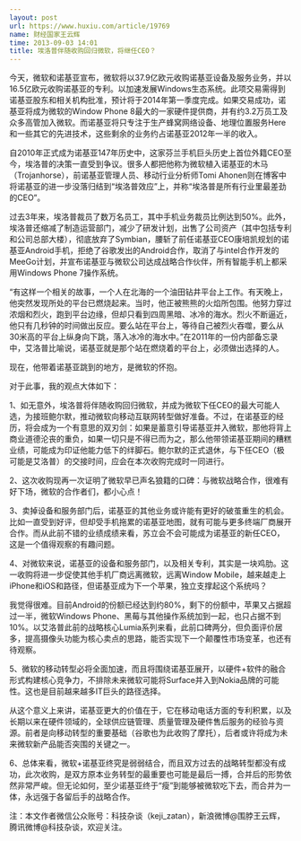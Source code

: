 ```yaml
---
layout: post
url: https://www.huxiu.com/article/19769
name: 财经国家王云辉
time: 2013-09-03 14:01
title: 埃洛普伴随收购回归微软，将继任CEO？
---
```

今天，微软和诺基亚宣布，微软将以37.9亿欧元收购诺基亚设备及服务业务，并以16.5亿欧元收购诺基亚的专利。以加速发展Windows生态系统。此项交易需得到诺基亚股东和相关机构批准，预计将于2014年第一季度完成。如果交易成功，诺基亚将成为微软的Window Phone 8最大的一家硬件提供商，并有约3.2万员工及众多高管加入微软。而诺基亚将只专注于生产蜂窝网络设备、地理位置服务Here和一些其它的先进技术，这些剩余的业务约占诺基亚2012年一半的收入。

自2010年正式成为诺基亚147年历史中，这家芬兰手机巨头历史上首位外籍CEO至今，埃洛普的决策一直受到争议。很多人都把他称为微软植入诺基亚的木马（Trojanhorse），前诺基亚管理人员、移动行业分析师Tomi Ahonen则在博客中将诺基亚的进一步没落归结到“埃洛普效应”上，并称“埃洛普是所有行业里最差劲的CEO”。

过去3年来，埃洛普裁员了数万名员工，其中手机业务裁员比例达到50%。此外，埃洛普还缩减了制造运营部门，减少了研发计划，出售了公司资产（其中包括专利和公司总部大楼），彻底放弃了Symbian，腰斩了前任诺基亚CEO康培凯规划的诺基亚Android手机，拒绝了谷歌发出的Android合作，取消了与intel合作开发的MeeGo计划，并宣布诺基亚与微软公司达成战略合作伙伴，所有智能手机上都采用Windows Phone 7操作系统。

“有这样一个相关的故事，一个人在北海的一个油田钻井平台上工作。有天晚上，他突然发现所处的平台已燃烧起来。当时，他正被熊熊的火焰所包围。他努力穿过浓烟和烈火，跑到平台边缘，但却只看到四周黑暗、冰冷的海水。烈火不断逼近，他只有几秒钟的时间做出反应。要么站在平台上，等待自己被烈火吞噬，要么从30米高的平台上纵身向下跳，落入冰冷的海水中。”在2011年的一份内部备忘录中，艾洛普比喻说，诺基亚就是那个站在燃烧着的平台上，必须做出选择的人。

现在，他带着诺基亚跳到的地方，是微软的怀抱。

对于此事，我的观点大体如下：

1、如无意外，埃洛普将伴随收购回归微软，并成为微软下任CEO的最大可能人选，为接班鲍尔默，推动微软向移动互联网转型做好准备。不过，在诺基亚的经历，将会成为一个有意思的双刃剑：如果是蓄意引导诺基亚并入微软，那他将背上商业道德沦丧的重负，如果一切只是不得已而为之，那么他带领诺基亚期间的糟糕业绩，可能成为印证他能力低下的绊脚石。鲍尔默的正式退休，与下任CEO（极可能是艾洛普）的交接时间，应会在本次收购完成时一同进行。

2、这次收购现再一次证明了微软早已声名狼籍的口碑：与微软战略合作，很难有好下场，微软的合作者们，都小心点！

3、卖掉设备和服务部门后，诺基亚的其他业务或许能有更好的破茧重生的机会。比如一直受到好评，但却受手机拖累的诺基亚地图，就有可能与更多终端厂商展开合作。而从此前不错的业绩成绩来看，苏立会不会可能成为诺基亚的新任CEO，这是一个值得观察的有趣问题。

4、对微软来说，诺基亚的设备和服务部门，以及相关专利，其实是一块鸡肋。这一收购将进一步促使其他手机厂商远离微软，远离Window Mobile，越来越走上iPhone和iOS和路径，但诺基亚成为下一个苹果，独立支撑起这个系统吗？

我觉得很难。目前Android的份额已经达到约80%，剩下的份额中，苹果又占据超过一半，微软Windows Phone、黑莓与其他操作系统加到一起，也只占据不到10%。以艾洛普此前的战略核心Lumia系列来看，此前口碑两分，但负面评价居多，提高摄像头功能为核心卖点的思路，能否实现下一个颠覆性市场变革，也还有待观察。

5、微软的移动转型必将全面加速，而且将围绕诺基亚展开，以硬件+软件的融合形式构建核心竞争力，不排除未来微软可能将Surface并入到Nokia品牌的可能性。这也是目前越来越多IT巨头的路径选择。

从这个意义上来讲，诺基亚更大的价值在于，它在移动电话方面的专利积累，以及长期以来在硬件领域的，全球供应链管理、质量管理及硬件售后服务的经验与资源。前者是向移动转型的重要基础（谷歌也为此收购了摩托），后者或许将成为未来微软新产品能否突围的关键之一。

6、总体来看，微软+诺基亚终究是弱弱结合，而且双方过去的战略转型都没有成功，此次收购，是双方原本业务转型的最重要也可能是最后一搏，合并后的形势依然非常严峻。但无论如何，至少诺基亚终于“瘦”到能够被微软吃下去，而合并为一体，永远强于各留后手的战略合作。

注：本文作者微信公众账号：科技杂谈（keji_zatan），新浪微博@围脖王云辉，腾讯微博@科技杂谈，欢迎关注。


